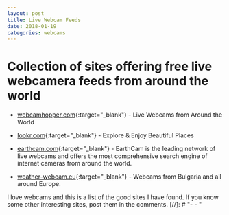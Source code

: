 ```yaml
---
layout: post
title: Live Webcam Feeds
date: 2018-01-19
categories: webcams
---
```


# Collection of sites offering free live webcamera feeds from around the world

- [webcamhopper.com](http://www.webcamhopper.com/){:target="_blank"} - Live Webcams from Around the World

- [lookr.com](https://www.lookr.com/){:target="_blank"} - Explore & Enjoy Beautiful Places

- [earthcam.com](http://www.earthcam.com/){:target="_blank"} - EarthCam is the leading network of live webcams and offers the most comprehensive search engine of internet cameras from around the world. 

- [weather-webcam.eu](http://weather-webcam.eu/){:target="_blank"} -  Webcams from Bulgaria and all around Europe.
 
I love webcams and this is a list of the good sites I have found. If you know some other interesting sites, post them in the comments.
[//]: # "- []() - "
